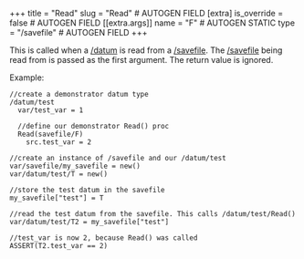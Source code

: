 +++
title = "Read"
slug = "Read" # AUTOGEN FIELD
[extra]
is_override = false # AUTOGEN FIELD
[[extra.args]]
name = "F" # AUTOGEN STATIC
type = "/savefile" # AUTOGEN FIELD
+++

This is called when a  [/datum](@/objects/datum/_index.md) is read from a  [/savefile](@/objects/savefile/_index.md). The [/savefile](@/objects/savefile/_index.md) being read from is passed as the first argument. The return value is ignored.

Example:
```dm
//create a demonstrator datum type
/datum/test
  var/test_var = 1

  //define our demonstrator Read() proc
  Read(savefile/F)
    src.test_var = 2

//create an instance of /savefile and our /datum/test
var/savefile/my_savefile = new()
var/datum/test/T = new()

//store the test datum in the savefile
my_savefile["test"] = T

//read the test datum from the savefile. This calls /datum/test/Read()
var/datum/test/T2 = my_savefile["test"]

//test_var is now 2, because Read() was called
ASSERT(T2.test_var == 2)
```
